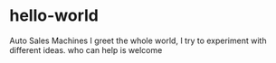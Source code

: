 # hello-world
Auto Sales Machines
I greet the whole world, I try to experiment with different ideas. who can help is welcome
